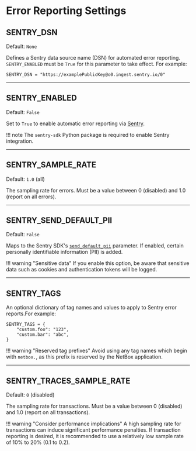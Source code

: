 # Error Reporting Settings

## SENTRY_DSN

Default: `None`

Defines a Sentry data source name (DSN) for automated error reporting. `SENTRY_ENABLED` must be `True` for this parameter to take effect. For example:

```
SENTRY_DSN = "https://examplePublicKey@o0.ingest.sentry.io/0"
```

---

## SENTRY_ENABLED

Default: `False`

Set to `True` to enable automatic error reporting via [Sentry](https://sentry.io/).

!!! note
    The `sentry-sdk` Python package is required to enable Sentry integration.

---

## SENTRY_SAMPLE_RATE

Default: `1.0` (all)

The sampling rate for errors. Must be a value between 0 (disabled) and 1.0 (report on all errors).

---

## SENTRY_SEND_DEFAULT_PII

Default: `False`

Maps to the Sentry SDK's [`send_default_pii`](https://docs.sentry.io/platforms/python/configuration/options/#send-default-pii) parameter. If enabled, certain personally identifiable information (PII) is added.

!!! warning "Sensitive data"
    If you enable this option, be aware that sensitive data such as cookies and authentication tokens will be logged.

---

## SENTRY_TAGS

An optional dictionary of tag names and values to apply to Sentry error reports.For example:

```
SENTRY_TAGS = {
    "custom.foo": "123",
    "custom.bar": "abc",
}
```

!!! warning "Reserved tag prefixes"
    Avoid using any tag names which begin with `netbox.`, as this prefix is reserved by the NetBox application.

---

## SENTRY_TRACES_SAMPLE_RATE

Default: `0` (disabled)

The sampling rate for transactions. Must be a value between 0 (disabled) and 1.0 (report on all transactions).

!!! warning "Consider performance implications"
    A high sampling rate for transactions can induce significant performance penalties. If transaction reporting is desired, it is recommended to use a relatively low sample rate of 10% to 20% (0.1 to 0.2).
